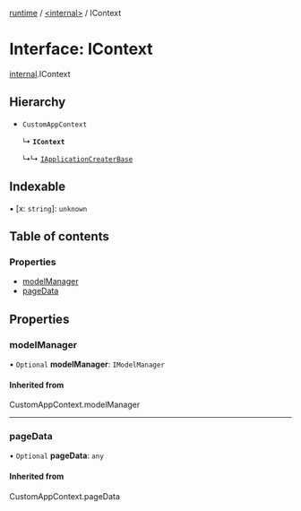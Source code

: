 [runtime](../overview.md) / [<internal\>](../modules/internal_.md) / IContext

# Interface: IContext

[internal](../modules/internal_.md).IContext

## Hierarchy

- `CustomAppContext`

  ↳ **`IContext`**

  ↳↳ [`IApplicationCreaterBase`](internal_.IApplicationCreaterBase.md)

## Indexable

▪ [x: `string`]: `unknown`

## Table of contents

### Properties

- [modelManager](internal_.IContext.md#modelmanager)
- [pageData](internal_.IContext.md#pagedata)

## Properties

### modelManager

• `Optional` **modelManager**: `IModelManager`

#### Inherited from

CustomAppContext.modelManager

___

### pageData

• `Optional` **pageData**: `any`

#### Inherited from

CustomAppContext.pageData
